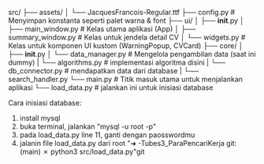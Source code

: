 src/
├── assets/
│   └── JacquesFrancois-Regular.ttf
├── config.py             # Menyimpan konstanta seperti palet warna & font
├── ui/
│   ├── __init__.py
│   ├── main_window.py    # Kelas utama aplikasi (App)
│   ├── summary_window.py # Kelas untuk jendela detail CV
│   └── widgets.py        # Kelas untuk komponen UI kustom (WarningPopup, CVCard)
├── core/
│   ├── __init__.py
│   └── data_manager.py   # Mengelola pengambilan data (saat ini dummy)
|   └── algorithms.py     # implementasi algoritma disini
|   └── db_connector.py    # mendapatkan data dari database
|   └── search_handler.py
└── main.py               # Titik masuk utama untuk menjalankan aplikasi
└── load_data.py          # jalankan ini untuk inisiasi database

Cara inisiasi database:
1. install mysql
2. buka terminal, jalankan "mysql -u root -p"
3. pada load_data.py line 11, ganti dengan paosswordmu
4. jalanin file load_data.py dari root 
"➜  -Tubes3_ParaPencariKerja git:(main) ✗ python3 src/load_data.py"git 